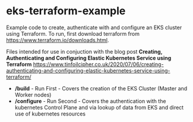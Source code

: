 # eks-terraform-example

Example code to create, authenticate with and configure an EKS cluster using Terraform. To run, first download terraform from https://www.terraform.io/downloads.html.

Files intended for use in conjuction with the blog post **Creating, Authenticating and Configuring Elastic Kubernetes Service using Terraform** https://www.tinfoilcipher.co.uk/2020/07/06/creating-authenticating-and-configuring-elastic-kubernetes-service-using-terraform/

- **/build** - Run First - Covers the creation of the EKS Cluster (Master and Worker nodes)
- **/configure** - Run Second - Covers the authentication with the kubernetes Control Plane and via lookup of data from EKS and direct use of kubernetes resources
